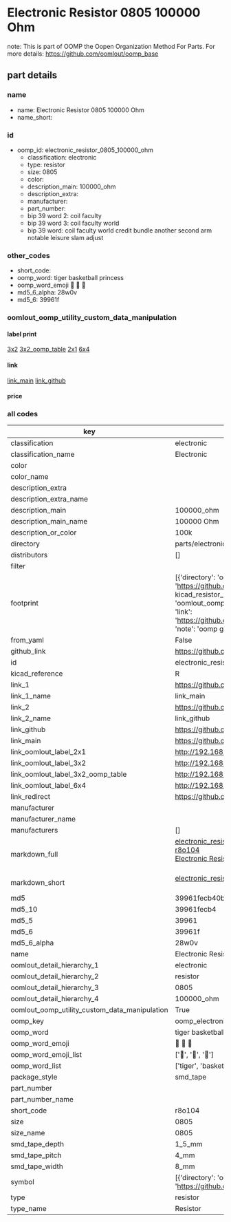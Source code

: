 # Electronic Resistor 0805 100000 Ohm  

note: This is part of OOMP the Oopen Organization Method For Parts. For more details: https://github.com/oomlout/oomp_base

##  part details
  







### name
* name: Electronic Resistor 0805 100000 Ohm
* name_short: 
### id
* oomp_id: electronic_resistor_0805_100000_ohm
  * classification: electronic
  * type: resistor
  * size: 0805
  * color: 
  * description_main: 100000_ohm
  * description_extra: 
  * manufacturer: 
  * part_number: 
  * bip 39 word 2: coil faculty
  * bip 39 word 3: coil faculty world
  * bip 39 word: coil faculty world credit bundle another second arm notable leisure slam adjust

### other_codes
* short_code: 
* oomp_word: tiger basketball princess
* oomp_word_emoji :tiger: :basketball: :princess:
* md5_6_alpha: 28w0v
* md5_6: 39961f






### oomlout_oomp_utility_custom_data_manipulation
#### label print
[3x2](http://192.168.1.245:1112/?label=oomp%2028w0v)
[3x2_oomp_table](http://192.168.1.108:1112/?label=oomp%2028w0v)
[2x1](http://192.168.1.242:1112/?label=oomp%2028w0v)
[6x4](http://192.168.1.55:1112/?label=oomp%2028w0v)    

#### link

[link_main](https://github.com/oomlout/oomlout_oomp_version_1_messy/tree/main/parts/electronic_resistor_0805_100000_ohm) [link_github](https://github.com/oomlout/oomlout_oomp_version_1_messy/tree/main/parts/electronic_resistor_0805_100000_ohm)                             

#### price







### all codes 
| key | value |  
| --- | --- |  
| classification | electronic |  
| classification_name | Electronic |  
| color |  |  
| color_name |  |  
| description_extra |  |  
| description_extra_name |  |  
| description_main | 100000_ohm |  
| description_main_name | 100000 Ohm |  
| description_or_color | 100k |  
| directory | parts/electronic_resistor_0805_100000_ohm |  
| distributors | [] |  
| filter |  |  
| footprint | [{'directory': 'oomlout_oomp_footprint_bot/footprints/kicad_resistor_smd_r_0805_2012metric//working/working.kicad_mod', 'index': 0, 'link': 'https://github.com/oomlout/oomlout_oomp_footprint_bot/tree/main/foootprntss/kicad_resistor_smd_r_0805_2012metric', 'note': 'source footprint kicad_resistor_smd_r_0805_2012metric', 'oomp_key': 'oomp_kicad_resistor_smd_r_0805_2012metric'}, {'directory': 'oomlout_oomp_footprint_bot/footprints/oomlout_oomlout_oomp_part_footprints_r8o104_electronic_resistor_0805_100000_ohm//working/working.kicad_mod', 'index': 1, 'link': 'https://github.com/oomlout/oomlout_oomp_footprint_bot/tree/main/foootprntss/oomlout_oomlout_oomp_part_footprints_r8o104_electronic_resistor_0805_100000_ohm', 'note': 'oomp generated footprint', 'oomp_key': 'oomp_oomlout_oomlout_oomp_part_footprints_r8o104_electronic_resistor_0805_100000_ohm'}] |  
| from_yaml | False |  
| github_link | https://github.com/oomlout/oomlout_oomp_part_src/tree/main/parts/electronic_resistor_0805_100000_ohm |  
| id | electronic_resistor_0805_100000_ohm |  
| kicad_reference | R |  
| link_1 | https://github.com/oomlout/oomlout_oomp_version_1_messy/tree/main/parts/electronic_resistor_0805_100000_ohm |  
| link_1_name | link_main |  
| link_2 | https://github.com/oomlout/oomlout_oomp_version_1_messy/tree/main/parts/electronic_resistor_0805_100000_ohm |  
| link_2_name | link_github |  
| link_github | https://github.com/oomlout/oomlout_oomp_version_1_messy/tree/main/parts/electronic_resistor_0805_100000_ohm |  
| link_main | https://github.com/oomlout/oomlout_oomp_version_1_messy/tree/main/parts/electronic_resistor_0805_100000_ohm |  
| link_oomlout_label_2x1 | http://192.168.1.242:1112/?label=oomp%2028w0v |  
| link_oomlout_label_3x2 | http://192.168.1.245:1112/?label=oomp%2028w0v |  
| link_oomlout_label_3x2_oomp_table | http://192.168.1.108:1112/?label=oomp%2028w0v |  
| link_oomlout_label_6x4 | http://192.168.1.55:1112/?label=oomp%2028w0v |  
| link_redirect | https://github.com/oomlout/oomlout_oomp_version_1_messy/tree/main/parts/electronic_resistor_0805_100000_ohm |  
| manufacturer |  |  
| manufacturer_name |  |  
| manufacturers | [] |  
| markdown_full | [electronic_resistor_0805_100000_ohm](none)<br>[r8o104](none)<br>[Electronic Resistor 0805 100000 Ohm](none)<br><br> |  
| markdown_short | [electronic_resistor_0805_100000_ohm](none)<br><br> |  
| md5 | 39961fecb40bb84c260f2331fb54696a |  
| md5_10 | 39961fecb4 |  
| md5_5 | 39961 |  
| md5_6 | 39961f |  
| md5_6_alpha | 28w0v |  
| name | Electronic Resistor 0805 100000 Ohm |  
| oomlout_detail_hierarchy_1 | electronic |  
| oomlout_detail_hierarchy_2 | resistor |  
| oomlout_detail_hierarchy_3 | 0805 |  
| oomlout_detail_hierarchy_4 | 100000_ohm |  
| oomlout_oomp_utility_custom_data_manipulation | True |  
| oomp_key | oomp_electronic_resistor_0805_100000_ohm |  
| oomp_word | tiger basketball princess |  
| oomp_word_emoji | :tiger: :basketball: :princess: |  
| oomp_word_emoji_list | [':tiger:', ':basketball:', ':princess:'] |  
| oomp_word_list | ['tiger', 'basketball', 'princess'] |  
| package_style | smd_tape |  
| part_number |  |  
| part_number_name |  |  
| short_code | r8o104 |  
| size | 0805 |  
| size_name | 0805 |  
| smd_tape_depth | 1_5_mm |  
| smd_tape_pitch | 4_mm |  
| smd_tape_width | 8_mm |  
| symbol | [{'directory': 'oomlout_oomp_symbol_bot/symbols/kicad_device_r//working/working.kicad_sym', 'index': 0, 'link': 'https://github.com/oomlout/oomlout_oomp_symbol_bot/tree/main/symbols/kicad_device_r', 'oomp_key': 'oomp_kicad_device_r'}] |  
| type | resistor |  
| type_name | Resistor |  

